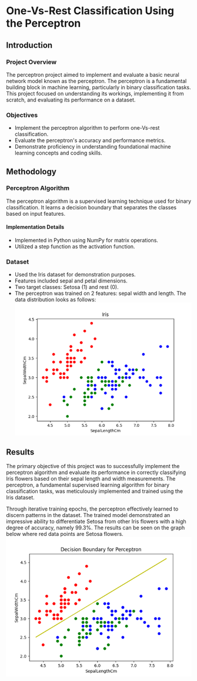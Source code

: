 # One-Vs-Rest Classification Using the Perceptron

## Introduction

### Project Overview
The perceptron project aimed to implement and evaluate a basic neural network model known as the perceptron. The perceptron is a fundamental building block in machine learning, particularly in binary classification tasks. This project focused on understanding its workings, implementing it from scratch, and evaluating its performance on a dataset.

### Objectives
- Implement the perceptron algorithm to perform one-Vs-rest classification.
- Evaluate the perceptron's accuracy and performance metrics.
- Demonstrate proficiency in understanding foundational machine learning concepts and coding skills.

## Methodology

### Perceptron Algorithm
The perceptron algorithm is a supervised learning technique used for binary classification. It learns a decision boundary that separates the classes based on input features.

#### Implementation Details
- Implemented in Python using NumPy for matrix operations.
- Utilized a step function as the activation function.

### Dataset
- Used the Iris dataset for demonstration purposes.
- Features included sepal and petal dimensions.
- Two target classes: Setosa (1) and rest (0).
- The perceptron was trained on 2 features: sepal width and length. The data distribution looks as follows:
![Scatter plot of Iris flowers](Iris.png)

## Results
The primary objective of this project was to successfully implement the perceptron algorithm and evaluate its performance in correctly classifying Iris flowers based on their sepal length and width measurements. The perceptron, a fundamental supervised learning algorithm for binary classification tasks, was meticulously implemented and trained using the Iris dataset.

Through iterative training epochs, the perceptron effectively learned to discern patterns in the dataset. The trained model demonstrated an impressive ability to differentiate Setosa from other Iris flowers with a high degree of accuracy, namely 99.3%. The results can be seen on the graph below where red data points are Setosa flowers.
![Decision boundary for Perceptron](Decision%20Boundary%20for%20Perceptron.png)
